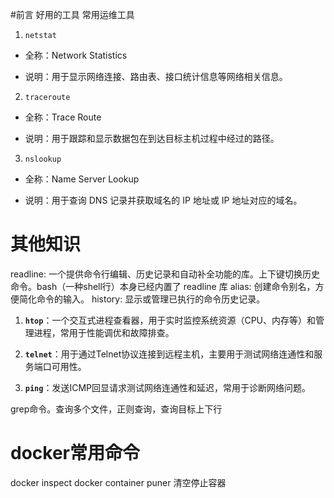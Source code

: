 #前言
 好用的工具 常用运维工具

1. `netstat`

- 全称：Network Statistics

- 说明：用于显示网络连接、路由表、接口统计信息等网络相关信息。

2. `traceroute`

- 全称：Trace Route

- 说明：用于跟踪和显示数据包在到达目标主机过程中经过的路径。

3. `nslookup`

- 全称：Name Server Lookup

- 说明：用于查询 DNS 记录并获取域名的 IP 地址或 IP 地址对应的域名。

# 其他知识
readline: 一个提供命令行编辑、历史记录和自动补全功能的库。上下键切换历史命令。bash（一种shell行）本身已经内置了 readline 库
alias: 创建命令别名，方便简化命令的输入。
history: 显示或管理已执行的命令历史记录。

1. **`htop`**：一个交互式进程查看器，用于实时监控系统资源（CPU、内存等）和管理进程，常用于性能调优和故障排查。

2. **`telnet`**：用于通过Telnet协议连接到远程主机，主要用于测试网络连通性和服务端口可用性。

3. **`ping`**：发送ICMP回显请求测试网络连通性和延迟，常用于诊断网络问题。

grep命令。查询多个文件，正则查询，查询目标上下行

# docker常用命令
docker inspect
docker container puner 清空停止容器
